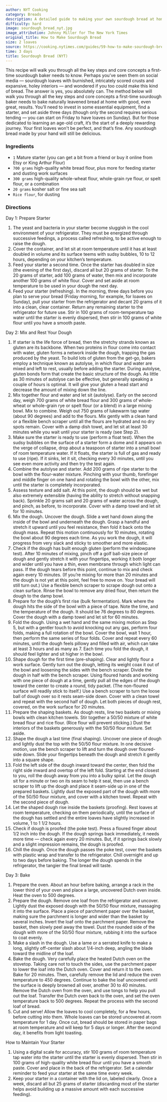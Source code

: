 ```yaml
---
author: NYT Cooking
category: Breads
description: A detailed guide to making your own sourdough bread at home.
difficulty: hard
image: sourdough_bread_nyt.jpg
image_attribution: Johnny Miller for The New York Times
original_title: How to Make Sourdough Bread
size: 2 loaves
source: https://cooking.nytimes.com/guides/59-how-to-make-sourdough-bread
time: 3 days
title: Sourdough Bread (NYT)
---
```


This recipe will walk you through all the key steps and core concepts a first-time sourdough baker needs to know. Perhaps you’ve seen them on social media — sourdough loaves with burnished, intricately scored crusts and expansive, holey interiors — and wondered if you too could make this kind of bread. The answer is yes, you absolutely can. The method below will walk you through all the key steps and core concepts a first-time sourdough baker needs to bake naturally leavened bread at home with good, even great, results. You’ll need to invest in some essential equipment, find a starter, and set aside three days (though only the second requires serious tending — you can start on Friday to have loaves on Sunday). But for those dedicated to learning an age-old craft, it’s the start of a deeply rewarding journey. Your first loaves won't be perfect, and that’s fine. Any sourdough bread made by your hand will still be delicious.

### Ingredients

* `1` Mature starter (you can get a bit from a friend or buy it online from Etsy or King Arthur Flour)
* `700 grams` high-quality white bread flour, plus more for feeding starter and dusting work surfaces
* `300 grams` high-quality whole-wheat flour, whole-grain rye flour, or spelt flour, or a combination
* `20 grams` kosher salt or fine sea salt
* `Rice flour`, for dusting

### Directions

Day 1: Prepare Starter

1. The yeast and bacteria in your starter become sluggish in the cool environment of your refrigerator. They must be energized through successive feedings, a process called refreshing, to be active enough to raise the dough.
2. Cover the container, and let sit at room temperature until it has at least doubled in volume and its surface teems with sudsy bubbles, 10 to 12 hours, depending on your kitchen’s temperature.
3. Feed your starter a second time. Once the starter has doubled in size (the evening of the first day), discard all but 20 grams of starter. To the 20 grams of starter, add 100 grams of water, then mix and incorporate another 100 grams of white flour. Cover and set aside at room temperature to be used in your dough the next day.
4. Feed your starter (refreshing). In the morning, three days before you plan to serve your bread (Friday morning, for example, for loaves on Sunday), pull your starter from the refrigerator and decant 20 grams of it into a clean, clear container. Return any remaining starter to the refrigerator for future use. Stir in 100 grams of room-temperature tap water until the starter is evenly dispersed, then stir in 100 grams of white flour until you have a smooth paste.

Day 2: Mix and Rest Your Dough

1. If starter is the life force of bread, then the stretchy strands known as gluten are its backbone. When two proteins in flour come into contact with water, gluten forms a network inside the dough, trapping the gas produced by the yeast. To build lots of gluten from the get-go, bakers employ a technique known as autolyse, in which flour and water are mixed and left to rest, usually before adding the starter. During autolyse, gluten bonds form that create the basic structure of the dough. As little as 30 minutes of autolyse can be effective, but generally speaking a couple of hours is optimal. It will give your gluten a head start and decrease the amount of mixing down the line.
2. Mix together flour and water and let sit (autolyse). Early on the second day, weigh 700 grams of white bread flour and 300 grams of whole-wheat or whole-grain rye or spelt flour (or a blend) in a large mixing bowl. Mix to combine. Weigh out 750 grams of lukewarm tap water (about 90 degrees) and add to the flours. Mix gently with a clean hand or a flexible bench scraper until all the flours are hydrated and no dry spots remain. Cover with a damp dish towel, and let sit at least 30 minutes while you wait until your starter is ready (see Step 2).
3. Make sure the starter is ready to use (perform a float test). When the sudsy bubbles on the surface of a starter form a dome and it appears on the verge of collapse, drop about a teaspoon of starter into a small bowl of room temperature water. If it floats, the starter is full of gas and ready to use (ripe). If it sinks, let it sit, checking every 30 minutes, until you see even more activity and then try the test again.
4. Combine the autolyse and starter. Add 200 grams of ripe starter to the bowl with the flour-water mixture. Pinching with your thumb, forefinger and middle finger on one hand and rotating the bowl with the other, mix until the starter is completely incorporated.
5. Assess texture and add salt. At this point, the dough should be wet but also extremely extensible (having the ability to stretch without snapping back). Sprinkle 20 grams salt and 20 grams of water across the dough, and pinch, as before, to incorporate. Cover with a damp towel and let sit for 10 minutes.
6. Mix the dough. Uncover the dough. Slide a wet hand down along the inside of the bowl and underneath the dough. Grasp a handful and stretch it upward until you feel resistance, then fold it back onto the dough mass. Repeat this motion continuously for 10 minutes, rotating the bowl about 90 degrees each time. As you work the dough, it will progress from very slack and sticky to smoother and more elastic.
7. Check if the dough has built enough gluten (perform the windowpane test). After 10 minutes of mixing, pinch off a golf ball-size piece of dough and gently stretch it with your fingertips, working it both longer and wider until you have a thin, even membrane through which light can pass. If the dough tears before this point, continue to mix and check again every 10 minutes. (If you’re mixing for more than 20 minutes and the dough is not yet at this point, feel free to move on. Your bread will still turn out.) Use a flexible bench scraper to scrape dough out onto a clean surface. Rinse the bowl to remove any dried flour, then return the dough to the damp bowl.
8. Prepare for the dough’s first rise (bulk fermentation). Mark where the dough hits the side of the bowl with a piece of tape. Note the time, and the temperature of the dough. It should be 76 degrees to 80 degrees. Cover the dough with a damp towel and let sit for 60 minutes.
9. Fold the dough. Using a wet hand and the same mixing motion as Step 5, but with a gentler touch to avoid knocking out any gas, perform four folds, making a full rotation of the bowl. Cover the bowl, wait 1 hour, then perform the same series of four folds. Cover and repeat every 60 minutes, until the dough feels pillowy and filled with air, which can take at least 3 hours and as many as 7. Each time you fold the dough, it should feel lighter and sit higher in the bowl.
10. Shape dough for the first time (pre-shaping). Clear and lightly flour a work surface. Gently turn out the dough, letting its weight coax it out of the bowl and loosening the sides with the bench scraper. Divide the dough in half with the bench scraper. Using floured hands and working with one piece of dough at a time, gently pull all the edges of the dough toward the center to create a round, tidy packet. (The non-floured surface will readily stick to itself.) Use a bench scraper to turn the loose ball of dough over so it rests seam-side down. Cover with a clean towel and repeat with the second half of dough. Let both pieces of dough rest, covered, on the work surface for 20 minutes.
11. Prepare the shaping baskets. As dough rests, line two baskets or mixing bowls with clean kitchen towels. Stir together a 50/50 mixture of white bread flour and rice flour. (Rice flour will prevent sticking.) Dust the interiors of the baskets generously with the 50/50 flour mixture. Set aside.
12. Shape the dough a last time (final shaping). Uncover one piece of dough and lightly dust the top with the 50/50 flour mixture. In one decisive motion, use the bench scraper to lift and turn the dough over floured-side down. Slide your fingertips beneath the dough and stretch it gently into a square shape.
13. Fold the left side of the dough inward toward the center, then fold the right side inward and overtop of the left fold. Starting at the end closest to you, roll the dough away from you into a bulky spiral. Let the dough sit for a minute or two on its seam to help it seal, then use a bench scraper to lift up the dough and place it seam-side up in one of the prepared baskets. Lightly dust the exposed part of the dough with more of the 50/50 flour mixture, and cover with a kitchen towel. Repeat with the second piece of dough.
14. Let the shaped dough rise inside the baskets (proofing). Rest loaves at room temperature, checking on them periodically, until the surface of the dough has settled and the entire loaves have slightly increased in volume, 1 to 1 1/2 hours.
15. Check if dough is proofed (the poke test). Press a floured finger about 1/2 inch into the dough. If the dough springs back immediately, it needs more time — check again every 20 minutes. But, if it springs back slowly and a slight impression remains, the dough is proofed.
16. Chill the dough. Once the dough passes the poke test, cover the baskets with plastic wrap and transfer to the refrigerator. Chill overnight and up to two days before baking. The longer the dough spends in the refrigerator, the tangier the final bread will taste.

Day 3: Bake

1. Prepare the oven. About an hour before baking, arrange a rack in the lower third of your oven and place a large, uncovered Dutch oven inside. Heat the oven to 500 degrees.
2. Prepare the dough. Remove one loaf from the refrigerator and uncover. Lightly dust the exposed dough with the 50/50 flour mixture, massaging it into the surface. Place a piece of parchment paper over the basket, making sure the parchment is longer and wider than the basket by several inches. Invert the loaf onto the parchment paper. Remove the basket, then slowly peel away the towel. Dust the rounded side of the dough with more of the 50/50 flour mixture, rubbing it into the surface to coat evenly.
3. Make a slash in the dough. Use a lame or a serrated knife to make a long, slightly off-center slash about 1/4-inch deep, angling the blade toward the midline of the loaf.
4. Bake the dough. Very carefully place the heated Dutch oven on the stovetop. Taking care not to touch the sides, use the parchment paper to lower the loaf into the Dutch oven. Cover and return it to the oven. Bake for 20 minutes. Then, carefully remove the lid and reduce the oven temperature to 450 degrees. Continue to bake the loaf uncovered until the surface is deeply browned all over, another 30 to 40 minutes. Remove the Dutch oven from the oven, and use tongs to help you pull out the loaf. Transfer the Dutch oven back to the oven, and set the oven temperature back to 500 degrees. Repeat the process with the second loaf of bread.
5. Cut and serve! Allow the loaves to cool completely, for a few hours, before cutting into them. Whole loaves can be stored uncovered at room temperature for 1 day. Once cut, bread should be stored in paper bags at room temperature and will keep for 5 days or longer. After the second day, it benefits from light toasting.

How to Maintain Your Starter

1. Using a digital scale for accuracy, stir 100 grams of room temperature tap water into the starter until the starter is evenly dispersed. Then stir in 100 grams of high-quality white bread flour until you have a smooth paste. Cover and place in the back of the refrigerator. Set a calendar reminder to feed your starter at the same time every week.
2. Keep your starter in a container with the lid on, labeled clearly. Once a week, discard all but 25 grams of starter (discarding most of the starter helps avoid building up a massive amount with each successive feeding).
